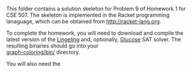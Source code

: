 This folder contains a solution skeleton for Problem 9 of Homework
1 for CSE 507. The skeleton is implemented in the Racket programming lanaguage,
which can be obtained from http://racket-lang.org.

To complete the homework, you will need to download and compile
the latest version of the
[Lingeling](http://fmv.jku.at/lingeling/) and, optionally,
[Glucose](http://www.labri.fr/perso/lsimon/glucose/) SAT solver.  The resulting 
binaries should go into your  
[graph-coloring/bin/](https://github.com/emina/cse507fa14/tree/master/graph-coloring/bin/) directory.

You will also need the